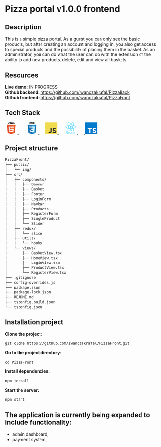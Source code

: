 #  Pizza portal v1.0.0 frontend

## Description

This is a simple pizza portal.
As a guest you can only see the basic products, but after creating an account and logging in, you also get access to special products and the possibility of placing them in the basket.
As an administrator, you can do what the user can do with the extension of the ability to add new products, delete, edit and view all baskets.

##  Resources
**Live demo:** IN PROGRESS \
**Github backend:** https://github.com/iwanczakrafal/PizzaBack \
**Github frontend:** https://github.com/iwanczakrafal/PizzaFront 

## Tech Stack
<p align="left"><a href="https://www.w3.org/html/" target="_blank" rel="noreferrer"> <img src="https://raw.githubusercontent.com/devicons/devicon/master/icons/html5/html5-original-wordmark.svg" alt="html5" width="40" height="40"/> </a>&nbsp; &nbsp;&nbsp;&nbsp; <a href="https://www.w3schools.com/css/" target="_blank" rel="noreferrer"> <img src="https://raw.githubusercontent.com/devicons/devicon/master/icons/css3/css3-original-wordmark.svg" alt="css3" width="40" height="40"/> </a>&nbsp;&nbsp;&nbsp;&nbsp; <a href="https://developer.mozilla.org/en-US/docs/Web/JavaScript" target="_blank" rel="noreferrer"> <img src="https://raw.githubusercontent.com/devicons/devicon/master/icons/javascript/javascript-original.svg" alt="javascript" width="40" height="40"/> </a>&nbsp;&nbsp;&nbsp;&nbsp; <a href="https://reactjs.org/" target="_blank" rel="noreferrer"> <img src="https://raw.githubusercontent.com/devicons/devicon/master/icons/react/react-original-wordmark.svg" alt="react" width="40" height="40"/> </a>&nbsp; &nbsp;&nbsp;&nbsp;<a href="https://www.typescriptlang.org/" target="_blank" rel="noreferrer"> <img src="https://raw.githubusercontent.com/devicons/devicon/master/icons/typescript/typescript-original.svg" alt="typescript" width="40" height="40"/> </a> </p>

##  Project structure
```
PizzaFront/
├── public/
│   └── img/
├── src/
│   ├── components/
│   │   ├── Banner
│   │   ├── Basket
│   │   ├── Footer
│   │   ├── LoginForm
│   │   ├── Navbar
│   │   ├── Products
│   │   ├── RegisterForm
│   │   ├── SingleProduct
│   │   └── Slider
│   ├── redux/
│   │   └── slice
│   ├── utils/
│   │   └── hooks
│   └── views/
│       ├── BasketView.tsx
│       ├── HomeView.tsx
│       ├── LoginView.tsx
│       ├── ProductView.tsx
│       └── RegisterView.tsx
├── .gitignore
├── config-overrides.js
├── package.json
├── package-lock.json
├── README.md
├── tsconfig.build.json
└── tsconfig.json
```

##  Installation project

**Clone the project:**
```
git clone https://github.com/iwanczakrafal/PizzaFront.git
```
**Go to the project directory:**
```
cd PizzaFront
```
**Install dependencies:**
```
npm install
```
**Start the server:**
```
npm start 
```

## The application is currently being expanded to include functionality:
* admin dashboard,
* payment system,